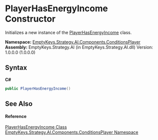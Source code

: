 # PlayerHasEnergyIncome Constructor 
 

Initializes a new instance of the <a href="T_EmptyKeys_Strategy_AI_Components_ConditionsPlayer_PlayerHasEnergyIncome">PlayerHasEnergyIncome</a> class.

**Namespace:**&nbsp;<a href="N_EmptyKeys_Strategy_AI_Components_ConditionsPlayer">EmptyKeys.Strategy.AI.Components.ConditionsPlayer</a><br />**Assembly:**&nbsp;EmptyKeys.Strategy.AI (in EmptyKeys.Strategy.AI.dll) Version: 1.0.0.0 (1.0.0.0)

## Syntax

**C#**<br />
``` C#
public PlayerHasEnergyIncome()
```


## See Also


#### Reference
<a href="T_EmptyKeys_Strategy_AI_Components_ConditionsPlayer_PlayerHasEnergyIncome">PlayerHasEnergyIncome Class</a><br /><a href="N_EmptyKeys_Strategy_AI_Components_ConditionsPlayer">EmptyKeys.Strategy.AI.Components.ConditionsPlayer Namespace</a><br />
